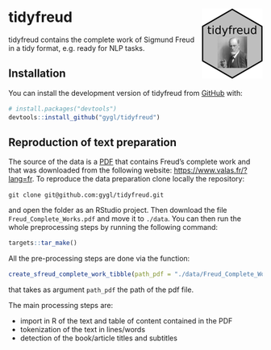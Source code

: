 
# tidyfreud <img src="man/figures/logo.png" align="right" height="139" alt="" />

tidyfreud contains the complete work of Sigmund Freud in a tidy format,
e.g. ready for NLP tasks.

## Installation

You can install the development version of tidyfreud from
[GitHub](https://github.com/) with:

``` r
# install.packages("devtools")
devtools::install_github("gygl/tidyfreud")
```

## Reproduction of text preparation

The source of the data is a
[PDF](https://www.valas.fr/IMG/pdf/Freud_Complete_Works.pdf) that
contains Freud’s complete work and that was downloaded from the
following website: <https://www.valas.fr/?lang=fr>. To reproduce the
data preparation clone locally the repository:

`git clone git@github.com:gygl/tidyfreud.git`

and open the folder as an RStudio project. Then download the file
`Freud_Complete_Works.pdf` and move it to `./data`. You can then run the
whole preprocessing steps by running the following command:

``` r
targets::tar_make()
```

All the pre-processing steps are done via the function:

``` r
create_sfreud_complete_work_tibble(path_pdf = "./data/Freud_Complete_Works.pdf")
```

that takes as argument `path_pdf` the path of the pdf file.

The main processing steps are:

- import in R of the text and table of content contained in the PDF
- tokenization of the text in lines/words
- detection of the book/article titles and subtitles
